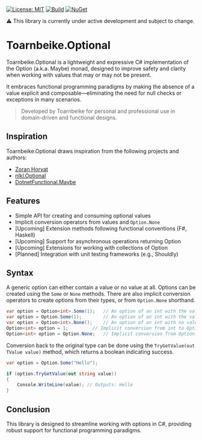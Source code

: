 ﻿[![License: MIT](https://img.shields.io/badge/license-MIT-blue.svg)](LICENSE)
[![Build](https://img.shields.io/badge/build-passing-brightgreen.svg)]()
[![NuGet](https://img.shields.io/nuget/v/Toarnbeike.Optional.svg)](https://www.nuget.org/packages/Toarnbeike.Optional)

⚠️ This library is currently under active development and subject to change.

# Toarnbeike.Optional

Toarnbeike.Optional is a lightweight and expressive C# implementation of the Option (a.k.a. Maybe) monad, designed to improve safety and clarity when working with values that may or may not be present.

It embraces functional programming paradigms by making the absence of a value explicit and composable—eliminating the need for null checks or exceptions in many scenarios.

> Developed by Toarnbeike for personal and professional use in domain-driven and functional designs.

## Inspiration

Toarnbeike.Optional draws inspiration from the following projects and authors:
- [Zoran Horvat](https://www.youtube.com/@zoran-horvat)
- [nlkl.Optional](https://github.com/nlkl/Optional)
- [DotnetFunctional.Maybe](https://github.com/dotnetfunctional/Maybe)

## Features

- Simple API for creating and consuming optional values
- Implicit conversion operators from values and `Option.None`
- [Upcoming] Extension methods following functional conventions (F#, Haskell)
- [Upcoming] Support for asynchronous operations returning Option<T>  
- [Upcoming] Extensions for working with collections of Option<T>  
- [Planned] Integration with unit testing frameworks (e.g., Shouldly)
 
## Syntax

A generic option can either contain a value or no value at all. 
Options can be created using the `Some` or `None` methods.
There are also implicit conversion operators to create options from their types, or from `Option.None` shorthand.

```csharp
var option = Option<int>.Some(1);	// An option of an int with the value 1
var option = Option.Some(1);		// An option of an int with the value 1, directly using the type inference
var option = Option<int>.None();	// An option of an int with no value
Option<int> option = 1;			// Implicit conversion from int to Option<int>
Option<int> option = Option.None;	// Implicit conversion from Option.None to Option<int>
```

Conversion back to the original type can be done using the `TryGetValue(out TValue value)` method, which returns a boolean indicating success.
```csharp
var option = Option.Some("Hello");

if (option.TryGetValue(out string value))
{
	Console.WriteLine(value); // Outputs: Hello
}
```

## Conclusion

This library is designed to streamline working with options in C#, providing robust support for functional programming paradigms.
